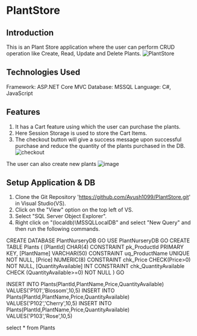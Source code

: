 # PlantStore
## Introduction
This is an Plant Store application where the user can perform CRUD operation like Create, Read, Update and Delete Plants.
![PlantStore](https://github.com/Ayush1099/PlantStore/assets/30565720/b585997b-60dd-49d2-a3cf-9731a13f157c)

## Technologies Used
Framework: ASP.NET Core MVC
Database: MSSQL
Language: C#, JavaScript

## Features
1. It has a Cart feature using which the user can purchase the plants.
2. Here Session Storage is used to store the Cart Items.
3. The checkout button will give a success message upon successful purchase and reduce the quantity of the plants purchased in the DB.
![checkout](https://github.com/Ayush1099/PlantStore/assets/30565720/79ec6c7b-d06f-4dd9-8c1b-ca43a6501eb6)

The user can also create new plants
![image](https://github.com/Ayush1099/PlantStore/assets/30565720/ee06e0d5-8e8f-47d5-a57b-f7e0da144e5f)

## Setup Application & DB
1. Clone the Git Repository 'https://github.com/Ayush1099/PlantStore.git' in Visual Studio(VS).
2. Click on the "View" option on the top left of VS.
3. Select "SQL Server Object Explorer".
4. Right click on "(localdb)\MSSQLLocalDB" and select "New Query" and then run the following commands.

CREATE DATABASE PlantNurseryDB
GO
USE PlantNurseryDB
GO
CREATE TABLE Plants
(
	[PlantId] CHAR(4) CONSTRAINT pk_ProductId PRIMARY KEY,
	[PlantName] VARCHAR(50) CONSTRAINT uq_ProductName UNIQUE NOT NULL,
	[Price] NUMERIC(8) CONSTRAINT chk_Price CHECK(Price>0) NOT NULL,
	[QuantityAvailable] INT CONSTRAINT chk_QuantityAvailable CHECK (QuantityAvailable>=0) NOT NULL
)
GO

INSERT INTO Plants(PlantId,PlantName,Price,QuantityAvailable) VALUES('P101','Blossom',10,5)
INSERT INTO Plants(PlantId,PlantName,Price,QuantityAvailable) VALUES('P102','Cherry',10,5)
INSERT INTO Plants(PlantId,PlantName,Price,QuantityAvailable) VALUES('P103','Rose',10,5)

select * from Plants
